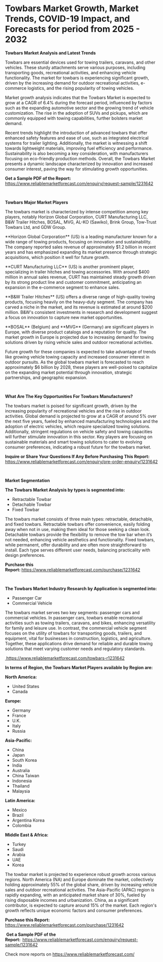 <p><h1>Towbars Market Growth, Market Trends, COVID-19 Impact, and Forecasts for period from 2025 - 2032</h1></p><p><strong>Towbars Market Analysis and Latest Trends</strong></p>
<p><p>Towbars are essential devices used for towing trailers, caravans, and other vehicles. These sturdy attachments serve various purposes, including transporting goods, recreational activities, and enhancing vehicle functionality. The market for towbars is experiencing significant growth, driven by the increasing demand for outdoor recreational activities, e-commerce logistics, and the rising popularity of towing vehicles.</p><p>Market growth analysis indicates that the Towbars Market is expected to grow at a CAGR of 6.4% during the forecast period, influenced by factors such as the expanding automotive sector and the growing trend of vehicle customization. The rise in the adoption of SUVs and pickups, which are commonly equipped with towing capabilities, further bolsters market demand.</p><p>Recent trends highlight the introduction of advanced towbars that offer enhanced safety features and ease of use, such as integrated electrical systems for trailer lighting. Additionally, the market is witnessing a shift towards lightweight materials, improving fuel efficiency and performance. Sustainability is also becoming a key consideration, with manufacturers focusing on eco-friendly production methods. Overall, the Towbars Market presents a dynamic landscape characterized by innovation and increased consumer interest, paving the way for stimulating growth opportunities.</p></p>
<p><strong>Get a Sample PDF of the Report:&nbsp;</strong> <a href="https://www.reliablemarketforecast.com/enquiry/request-sample/1231642?utm_campaign=2255&utm_medium=2&utm_source=Github&utm_content=ia&utm_term=18022025&utm_id=towbars">https://www.reliablemarketforecast.com/enquiry/request-sample/1231642</a></p>
<p>&nbsp;</p>
<p><strong>Towbars Major Market Players</strong></p>
<p><p>The towbars market is characterized by intense competition among key players, notably Horizon Global Corporation, CURT Manufacturing LLC, B&W Trailer Hitches, BOSAL, MVG, AL-KO (Sawiko), Brink Group, Tow-Trust Towbars Ltd, and GDW Group. </p><p>**Horizon Global Corporation** (US) is a leading manufacturer known for a wide range of towing products, focusing on innovation and sustainability. The company reported sales revenue of approximately $1.2 billion in recent years and has emphasized expanding its market presence through strategic acquisitions, which position it well for future growth.</p><p>**CURT Manufacturing LLC** (US) is another prominent player, specializing in trailer hitches and towing accessories. With around $400 million in annual sales revenue, CURT has maintained steady growth driven by its strong product line and customer commitment, anticipating an expansion in the e-commerce segment to enhance sales.</p><p>**B&W Trailer Hitches** (US) offers a diverse range of high-quality towing products, focusing heavily on the heavy-duty segment. The company has carved a niche in the market, and its revenue is estimated at around $200 million. B&W's consistent investments in research and development suggest a focus on innovation to capture new market opportunities.</p><p>**BOSAL** (Belgium) and **MVG** (Germany) are significant players in Europe, with diverse product catalogs and a reputation for quality. The market growth in Europe is projected due to increasing demand for towing solutions driven by rising vehicle sales and outdoor recreational activities.</p><p>Future growth for these companies is expected to take advantage of trends like growing vehicle towing capacity and increased consumer interest in outdoor pursuits. As the global towbars market is forecasted to reach approximately $6 billion by 2028, these players are well-poised to capitalize on the expanding market potential through innovation, strategic partnerships, and geographic expansion.</p></p>
<p>&nbsp;</p>
<p><strong>What Are The Key Opportunities For Towbars Manufacturers?</strong></p>
<p><p>The towbars market is poised for significant growth, driven by the increasing popularity of recreational vehicles and the rise in outdoor activities. Global demand is projected to grow at a CAGR of around 5% over the next five years, fueled by enhanced manufacturing technologies and the adoption of electric vehicles, which require specialized towing solutions. Additionally, stringent regulations on vehicle safety and towing capacities will further stimulate innovation in this sector. Key players are focusing on sustainable materials and smart towing solutions to cater to evolving consumer preferences, indicating a robust future for the towbars market.</p></p>
<p><strong>Inquire or Share Your Questions If Any Before Purchasing This Report:</strong> <a href="https://www.reliablemarketforecast.com/enquiry/pre-order-enquiry/1231642?utm_campaign=2255&utm_medium=2&utm_source=Github&utm_content=ia&utm_term=18022025&utm_id=towbars">https://www.reliablemarketforecast.com/enquiry/pre-order-enquiry/1231642</a></p>
<p>&nbsp;</p>
<p><strong>Market Segmentation</strong></p>
<p><strong>The Towbars Market Analysis by types is segmented into:</strong></p>
<p><ul><li>Retractable Towbar</li><li>Detachable Towbar</li><li>Fixed Towbar</li></ul></p>
<p><p>The towbars market consists of three main types: retractable, detachable, and fixed towbars. Retractable towbars offer convenience, easily folding away when not in use, making them ideal for those seeking a clean look. Detachable towbars provide the flexibility to remove the tow bar when it’s not needed, enhancing vehicle aesthetics and functionality. Fixed towbars, while permanent, offer durability and are often more straightforward to install. Each type serves different user needs, balancing practicality with design preferences.</p></p>
<p><strong>Purchase this Report:&nbsp;</strong><a href="https://www.reliablemarketforecast.com/purchase/1231642?utm_campaign=2255&utm_medium=2&utm_source=Github&utm_content=ia&utm_term=18022025&utm_id=towbars">https://www.reliablemarketforecast.com/purchase/1231642</a></p>
<p>&nbsp;</p>
<p><strong>The Towbars Market Industry Research by Application is segmented into:</strong></p>
<p><ul><li>Passenger Car</li><li>Commercial Vehicle</li></ul></p>
<p><p>The towbars market serves two key segments: passenger cars and commercial vehicles. In passenger cars, towbars enable recreational activities such as towing trailers, caravans, and bikes, enhancing versatility for family and leisure use. In contrast, the commercial vehicle segment focuses on the utility of towbars for transporting goods, trailers, and equipment, vital for businesses in construction, logistics, and agriculture. Together, these applications drive demand for reliable and durable towing solutions that meet varying customer needs and regulatory standards.</p></p>
<p><a href="https://www.reliablemarketforecast.com/towbars-r1231642?utm_campaign=2255&utm_medium=2&utm_source=Github&utm_content=ia&utm_term=18022025&utm_id=towbars">&nbsp;https://www.reliablemarketforecast.com/towbars-r1231642</a></p>
<p><strong>In terms of Region, the Towbars Market Players available by Region are:</strong></p>
<p>
    <p> <strong> North America: </strong>
        <ul>
            <li>United States</li>
            <li>Canada</li>
        </ul>
        </p> 
    <p> <strong> Europe: </strong>
        <ul>
            <li>Germany</li>
            <li>France</li>
            <li>U.K.</li>
            <li>Italy</li>
            <li>Russia</li>
        </ul>
        </p> 
    <p> <strong> Asia-Pacific: </strong>
        <ul>
            <li>China</li>
            <li>Japan</li>
            <li>South Korea</li>
            <li>India</li>
            <li>Australia</li>
            <li>China Taiwan</li>
            <li>Indonesia</li>
            <li>Thailand</li>
            <li>Malaysia</li>
        </ul>
        </p> 
    <p> <strong> Latin America: </strong>
        <ul>
            <li>Mexico</li>
            <li>Brazil</li>
            <li>Argentina Korea</li>
            <li>Colombia</li>
        </ul>
        </p> 
    <p> <strong> Middle East & Africa: </strong>
        <ul>
            <li>Turkey</li>
            <li>Saudi</li>
            <li>Arabia</li>
            <li>UAE</li>
            <li>Korea</li>
        </ul>
    </p>
    </p>
<p><p>The towbar market is projected to experience robust growth across various regions. North America (NA) and Europe dominate the market, collectively holding approximately 55% of the global share, driven by increasing vehicle sales and outdoor recreational activities. The Asia-Pacific (APAC) region is rapidly expanding, with an anticipated market share of 30%, fueled by rising disposable incomes and urbanization. China, as a significant contributor, is expected to capture around 15% of the market. Each region's growth reflects unique economic factors and consumer preferences.</p></p>
<p><strong>Purchase this Report: </strong><a href="https://www.reliablemarketforecast.com/purchase/1231642?utm_campaign=2255&utm_medium=2&utm_source=Github&utm_content=ia&utm_term=18022025&utm_id=towbars">https://www.reliablemarketforecast.com/purchase/1231642</a></p>
<p>&nbsp;<strong>Get a Sample PDF of the Report:&nbsp;&nbsp;</strong><a href="https://www.reliablemarketforecast.com/enquiry/request-sample/1231642?utm_campaign=2255&utm_medium=2&utm_source=Github&utm_content=ia&utm_term=18022025&utm_id=towbars">https://www.reliablemarketforecast.com/enquiry/request-sample/1231642</a></p>
<p><strong></strong></p>
<p>Check more reports on <a href="https://www.reliablemarketforecast.com/?utm_campaign=2255&utm_medium=2&utm_source=Github&utm_content=ia&utm_term=18022025&utm_id=towbars">https://www.reliablemarketforecast.com/</a></p>